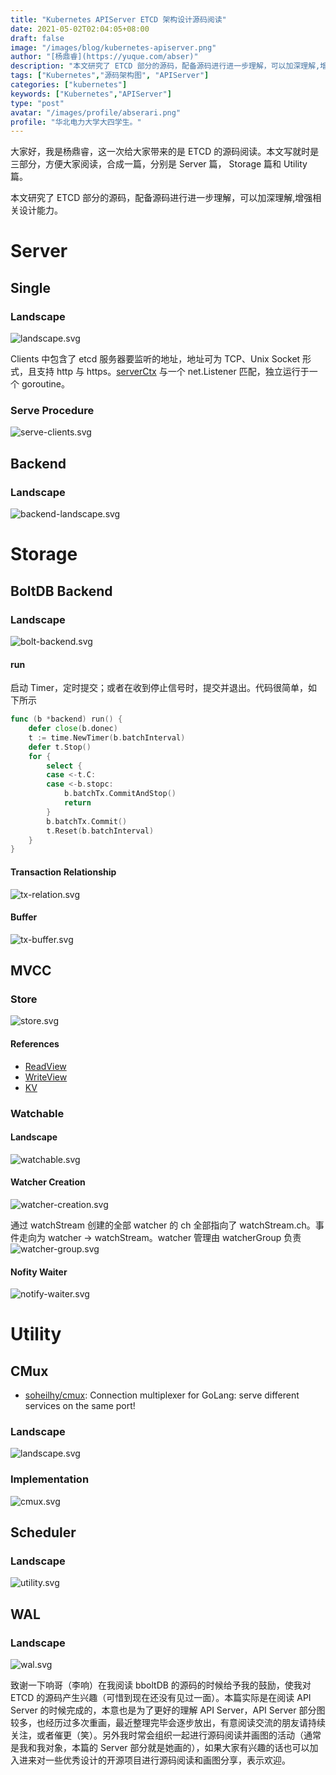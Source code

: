 ```yaml
---
title: "Kubernetes APIServer ETCD 架构设计源码阅读"
date: 2021-05-02T02:04:05+08:00
draft: false
image: "/images/blog/kubernetes-apiserver.png"
author: "[杨鼎睿](https://yuque.com/abser)"
description: "本文研究了 ETCD 部分的源码，配备源码进行进一步理解，可以加深理解,增强相关设计能力。"
tags: ["Kubernetes","源码架构图", "APIServer"]
categories: ["kubernetes"]
keywords: ["Kubernetes","APIServer"]
type: "post"
avatar: "/images/profile/abserari.png"
profile: "华北电力大学大四学生。"
---
```


大家好，我是杨鼎睿，这一次给大家带来的是 ETCD 的源码阅读。本文写就时是三部分，方便大家阅读，合成一篇，分别是 Server 篇， Storage 篇和 Utility 篇。

本文研究了 ETCD 部分的源码，配备源码进行进一步理解，可以加深理解,增强相关设计能力。

# Server
<a name="oDDrO"></a>
## Single
<a name="n9ox4"></a>
### Landscape
![landscape.svg](1.png)

Clients 中包含了 etcd 服务器要监听的地址，地址可为 TCP、Unix Socket 形式，且支持 http 与 https。[serverCtx](https://sourcegraph.com/github.com/etcd-io/etcd@release-3.3/-/blob/embed/serve.go#L46:6) 与一个 net.Listener 匹配，独立运行于一个 goroutine。


<a name="Oslrv"></a>
### Serve Procedure
![serve-clients.svg](2.png)

<a name="TCL9H"></a>
## Backend
<a name="xqINa"></a>
### Landscape
![backend-landscape.svg](3.png)

# Storage
<a name="RwQHd"></a>
## BoltDB Backend
<a name="oj1bO"></a>
### Landscape
![bolt-backend.svg](4.png)

<a name="wptN1"></a>
#### run
启动 Timer，定时提交；或者在收到停止信号时，提交并退出。代码很简单，如下所示
```go
func (b *backend) run() {
	defer close(b.donec)
	t := time.NewTimer(b.batchInterval)
	defer t.Stop()
	for {
		select {
		case <-t.C:
		case <-b.stopc:
			b.batchTx.CommitAndStop()
			return
		}
		b.batchTx.Commit()
		t.Reset(b.batchInterval)
	}
}
```

<a name="kmnwM"></a>
#### Transaction Relationship
![tx-relation.svg](5.png)

<a name="3UU3i"></a>
#### Buffer
![tx-buffer.svg](6.png)

<a name="QVPPC"></a>
## MVCC
<a name="wMnDW"></a>
### Store
![store.svg](7.png)

<a name="4vc0c"></a>
#### References

- [ReadView](https://sourcegraph.com/github.com/etcd-io/etcd@release-3.3/-/blob/mvcc/kv.go#L35:6)
- [WriteView](https://sourcegraph.com/github.com/etcd-io/etcd@release-3.3/-/blob/mvcc/kv.go#L63:6)
- [KV](https://sourcegraph.com/github.com/etcd-io/etcd@release-3.3/-/blob/mvcc/kv.go#L100:6)

<a name="KGHho"></a>
### Watchable
<a name="Jti9a"></a>
#### Landscape
![watchable.svg](8.png)

<a name="HxUXg"></a>
#### Watcher Creation
![watcher-creation.svg](9.png)

通过 watchStream 创建的全部 watcher 的 ch 全部指向了 watchStream.ch。事件走向为 watcher -> watchStream。watcher 管理由 watcherGroup 负责
![watcher-group.svg](10.png)


<a name="19sN5"></a>
#### Nofity Waiter
![notify-waiter.svg](11.png)

# Utility
<a name="zjfFl"></a>
## CMux
- [soheilhy/cmux](https://github.com/soheilhy/cmux): Connection multiplexer for GoLang: serve different services on the same port!

<a name="rYHMJ"></a>
### Landscape
![landscape.svg](12.png)

<a name="VA3hj"></a>
### Implementation
![cmux.svg](13.png)

<a name="sQtm8"></a>
## Scheduler
<a name="NNRs9"></a>
### Landscape
![utility.svg](14.png)

<a name="OSuKs"></a>
## WAL
<a name="RjwDB"></a>
### Landscape
![wal.svg](15.png)

致谢一下响哥（李响）在我阅读 bboltDB 的源码的时候给予我的鼓励，使我对 ETCD 的源码产生兴趣（可惜到现在还没有见过一面）。本篇实际是在阅读 API Server 的时候完成的，本意也是为了更好的理解 API Server，API Server 部分图较多，也经历过多次重画，最近整理完毕会逐步放出，有意阅读交流的朋友请持续关注，或者催更（笑）。另外我时常会组织一起进行源码阅读并画图的活动（通常是我和我对象，本篇的 Server 部分就是她画的），如果大家有兴趣的话也可以加入进来对一些优秀设计的开源项目进行源码阅读和画图分享，表示欢迎。